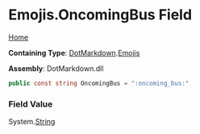 # Emojis\.OncomingBus Field

[Home](../../../README.md)

**Containing Type**: [DotMarkdown](../../README.md)\.[Emojis](../README.md)

**Assembly**: DotMarkdown\.dll

```csharp
public const string OncomingBus = ":oncoming_bus:"
```

### Field Value

System\.[String](https://docs.microsoft.com/en-us/dotnet/api/system.string)
